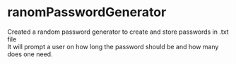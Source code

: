 # ranomPasswordGenerator

Created a random password generator to create and store passwords in .txt file <br />
It will prompt a user on how long the password should be and how many does one need.
